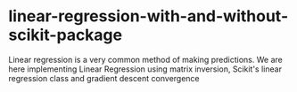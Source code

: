 # linear-regression-with-and-without-scikit-package
Linear regression is a very common method of making predictions. We are here implementing Linear Regression using matrix inversion, Scikit's linear regression class and gradient descent convergence
